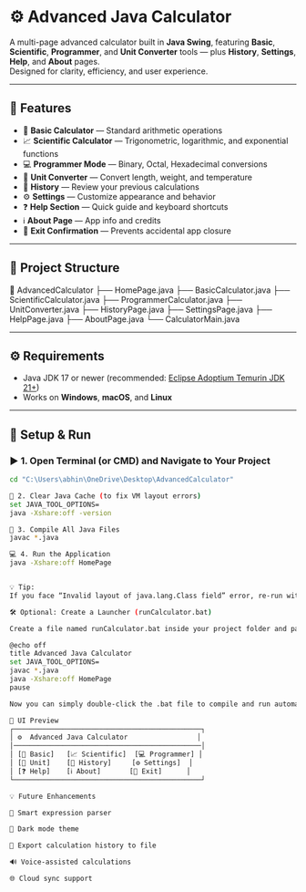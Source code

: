 # ⚙️ Advanced Java Calculator

A multi-page advanced calculator built in **Java Swing**, featuring **Basic**, **Scientific**, **Programmer**, and **Unit Converter** tools — plus **History**, **Settings**, **Help**, and **About** pages.  
Designed for clarity, efficiency, and user experience.

---

## 🧠 Features

- 🧮 **Basic Calculator** — Standard arithmetic operations  
- 📈 **Scientific Calculator** — Trigonometric, logarithmic, and exponential functions  
- 💻 **Programmer Mode** — Binary, Octal, Hexadecimal conversions  
- 📏 **Unit Converter** — Convert length, weight, and temperature  
- 📜 **History** — Review your previous calculations  
- ⚙️ **Settings** — Customize appearance and behavior  
- ❓ **Help Section** — Quick guide and keyboard shortcuts  
- ℹ️ **About Page** — App info and credits  
- 🚪 **Exit Confirmation** — Prevents accidental app closure  

---

## 🧩 Project Structure
📁 AdvancedCalculator
├── HomePage.java
├── BasicCalculator.java
├── ScientificCalculator.java
├── ProgrammerCalculator.java
├── UnitConverter.java
├── HistoryPage.java
├── SettingsPage.java
├── HelpPage.java
├── AboutPage.java
└── CalculatorMain.java


---

## ⚙️ Requirements

- Java JDK 17 or newer (recommended: [Eclipse Adoptium Temurin JDK 21+](https://adoptium.net/temurin/releases/))
- Works on **Windows**, **macOS**, and **Linux**

---

## 🚀 Setup & Run

### ▶️ 1. Open Terminal (or CMD) and Navigate to Your Project
```bash
cd "C:\Users\abhin\OneDrive\Desktop\AdvancedCalculator"

🧹 2. Clear Java Cache (to fix VM layout errors)
set JAVA_TOOL_OPTIONS=
java -Xshare:off -version

🧩 3. Compile All Java Files
javac *.java

💻 4. Run the Application
java -Xshare:off HomePage


💡 Tip:
If you face “Invalid layout of java.lang.Class field” error, re-run with -Xshare:off or reinstall JDK.

🛠 Optional: Create a Launcher (runCalculator.bat)

Create a file named runCalculator.bat inside your project folder and paste this:

@echo off
title Advanced Java Calculator
set JAVA_TOOL_OPTIONS=
javac *.java
java -Xshare:off HomePage
pause

Now you can simply double-click the .bat file to compile and run automatically 🎯

🎨 UI Preview
┌──────────────────────────────────────────────┐
│ ⚙️  Advanced Java Calculator                 │
│──────────────────────────────────────────────│
│ [🧮 Basic]   [📈 Scientific]  [💻 Programmer] │
│ [📏 Unit]    [📜 History]     [⚙️ Settings]  │
│ [❓ Help]    [ℹ️ About]       [🚪 Exit]      │
└──────────────────────────────────────────────┘

💡 Future Enhancements

🧠 Smart expression parser

🌙 Dark mode theme

🧾 Export calculation history to file

🔊 Voice-assisted calculations

🌐 Cloud sync support
